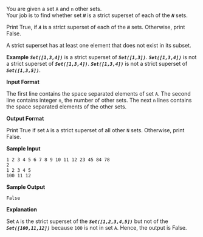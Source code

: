 You are given a set `A` and `n` other sets.  
Your job is to find whether set ***`N`*** is a strict superset of each of the ***`N`*** sets.  

Print True, if ***`A`*** is a strict superset of each of the ***`N`*** sets. Otherwise, print False.  

A strict superset has at least one element that does not exist in its subset.  

**Example**
***`Set([1,3,4])`*** is a strict superset of ***`Set([1,3])`***.
***`Set([1,3,4])`*** is not a strict superset of ***`Set([1,3,4])`***.
***`Set([1,3,4])`*** is not a strict superset of ***`Set([1,3,5])`***.

**Input Format**

The first line contains the space separated elements of set `A`.
The second line contains integer `n`, the number of other sets.
The next `n` lines contains the space separated elements of the other sets.

**Output Format**

Print True if set `A` is a strict superset of all other `N` sets. Otherwise, print False.

**Sample Input**
```
1 2 3 4 5 6 7 8 9 10 11 12 23 45 84 78
2
1 2 3 4 5
100 11 12
```
**Sample Output**
```
False
```
**Explanation**

Set `A` is the strict superset of the ***`Set([1,2,3,4,5])`*** but not of the ***`Set([100,11,12])`*** because `100` is not in set `A`.
Hence, the output is False.